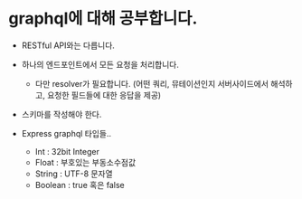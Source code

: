 # graphql에 대해 공부합니다.

- RESTful API와는 다릅니다.
- 하나의 엔드포인트에서 모든 요청을 처리합니다.
    - 다만 resolver가 필요합니다. (어떤 쿼리, 뮤테이션인지 서버사이드에서 해석하고, 요청한 필드들에 대한 응답을 제공)

- 스키마를 작성해야 한다.

- Express graphql 타입들..
    - Int : 32bit Integer
    - Float : 부호있는 부동소수점값
    - String : UTF-8 문자열
    - Boolean : true 혹은 false
